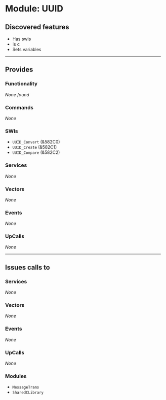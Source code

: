 # Module: UUID

## Discovered features


* Has swis
* Is c
* Sets variables

---

## Provides

### Functionality


*None found*

### Commands


*None*


### SWIs


* `UUID_Convert` (&582C0)
* `UUID_Create` (&582C1)
* `UUID_Compare` (&582C2)


### Services


*None*


### Vectors


*None*


### Events


*None*


### UpCalls


*None*


---

## Issues calls to

### Services


*None*


### Vectors


*None*


### Events


*None*


### UpCalls


*None*


### Modules


* `MessageTrans`
* `SharedCLibrary`


